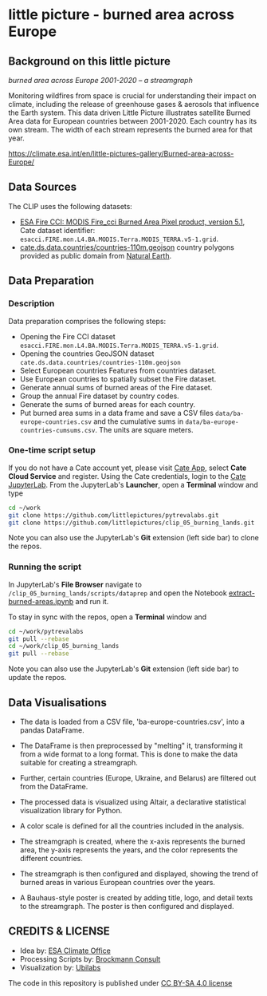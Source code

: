 # little picture - burned area across Europe

## Background on this little picture
_burned area across Europe 2001-2020 – a streamgraph_

Monitoring wildfires from space is crucial for understanding their impact on climate, including the release of greenhouse gases &amp; aerosols that
influence the Earth system. This data driven Little Picture illustrates satellite Burned Area data for European countries between 2001-2020. Each country has its own
stream. The width of each stream represents the burned area for that year.

https://climate.esa.int/en/little-pictures-gallery/Burned-area-across-Europe/


## Data Sources

The CLIP uses the following datasets:

- [ESA Fire CCI: MODIS Fire_cci Burned Area Pixel product, version 5.1](https://catalogue.ceda.ac.uk/uuid/58f00d8814064b79a0c49662ad3af537), 
  Cate dataset identifier: `esacci.FIRE.mon.L4.BA.MODIS.Terra.MODIS_TERRA.v5-1.grid`.
- [cate.ds.data.countries/countries-110m.geojson](https://github.com/CCI-Tools/cate/blob/master/cate/ds/data/countries/countries-110m.geojson) 
  country polygons provided as public domain from [Natural Earth](https://www.naturalearthdata.com/).

## Data Preparation
### Description

Data preparation comprises the following steps:

* Opening the Fire CCI dataset `esacci.FIRE.mon.L4.BA.MODIS.Terra.MODIS_TERRA.v5-1.grid`.
* Opening the countries GeoJSON dataset `cate.ds.data.countries/countries-110m.geojson` 
* Select European countries Features from countries dataset.
* Use European countries to spatially subset the Fire dataset.
* Generate annual sums of burned areas of the Fire dataset.
* Group the annual Fire dataset by country codes.
* Generate the sums of burned areas for each country.
* Put burned area sums in a data frame and save a CSV files 
  `data/ba-europe-countries.csv` and the cumulative sums in 
  `data/ba-europe-countries-cumsums.csv`. The units are square meters.

### One-time script setup

If you do not have a Cate account yet, please visit [Cate App](https://cate.climate.esa.int/), select **Cate Cloud Service** and register. 
Using the Cate credentials, login to the [Cate JupyterLab](https://cate-lab.brockmann-consult.de/). 
From the JupyterLab's **Launcher**, open a **Terminal** window and type

```bash
cd ~/work
git clone https://github.com/littlepictures/pytrevalabs.git
git clone https://github.com/littlepictures/clip_05_burning_lands.git
```

Note you can also use the JupyterLab's **Git** extension (left side bar) to clone the repos.

### Running the script

In JupyterLab's **File Browser** navigate to `/clip_05_burning_lands/scripts/dataprep` and open
the Notebook [extract-burned-areas.ipynb](scripts/dataprep/extract-burned-areas.ipynb) and run it.

To stay in sync with the repos, open a **Terminal** window and

```bash
cd ~/work/pytrevalabs
git pull --rebase
cd ~/work/clip_05_burning_lands
git pull --rebase
```

Note you can also use the JupyterLab's **Git** extension (left side bar) to update the repos.

## Data Visualisations
- The data is loaded from a CSV file, 'ba-europe-countries.csv', into a pandas DataFrame.
- The DataFrame is then preprocessed by "melting" it, transforming it from a wide format to a long format. This is done to make the data suitable for creating a streamgraph.
- Further, certain countries (Europe, Ukraine, and Belarus) are filtered out from the DataFrame.

- The processed data is visualized using Altair, a declarative statistical visualization library for Python.
- A color scale is defined for all the countries included in the analysis.
- The streamgraph is created, where the x-axis represents the burned area, the y-axis represents the years, and the color represents the different countries.
- The streamgraph is then configured and displayed, showing the trend of burned areas in various European countries over the years.
- A Bauhaus-style poster is created by adding title, logo, and detail texts to the streamgraph. The poster is then configured and displayed.


## CREDITS & LICENSE
- Idea by: [ESA Climate Office](https://climate.esa.int/)
- Processing Scripts by: [Brockmann Consult](https://www.brockmann-consult.de/)
- Visualization by: [Ubilabs](https://www.ubilabs.com/)

The code in this repository is published under [CC BY-SA 4.0 license](https://creativecommons.org/licenses/by-sa/4.0/)
